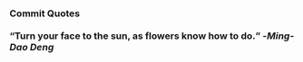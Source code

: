 ### Commit Quotes <br> <br> <q>Turn your face to the sun, as flowers know how to do.</q> -<em>Ming-Dao Deng</em>
